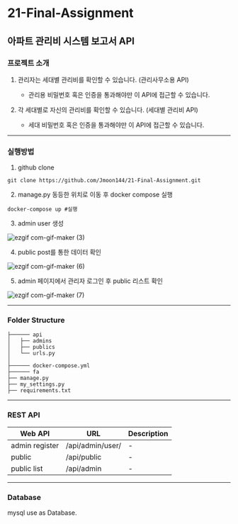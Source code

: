 # 21-Final-Assignment
## 아파트 관리비 시스템 보고서 API
### 프로젝트 소개

1. 관리자는 세대별 관리비를 확인할 수 있습니다. (관리사무소용 API)
    - 관리용 비밀번호 혹은 인증을 통과해야만 이 API에 접근할 수 있습니다.
  
2. 각 세대별로 자신의 관리비를 확인할 수 있습니다. (세대별 관리비 API)
    - 세대 비밀번호 혹은 인증을 통과해야만 이 API에 접근할 수 있습니다.



-----------------------

### 실행방법
1. github clone
```
git clone https://github.com/Jmoon144/21-Final-Assignment.git
```

2. manage.py 동등한 위치로 이동 후 docker compose 실행
```
docker-compose up #실행
```

3. admin user 생성

![ezgif com-gif-maker (3)](https://user-images.githubusercontent.com/81899770/126758723-2c09aa3b-69eb-4f4a-853b-92d4fe04119e.gif)

4. public post를 통한 데이터 확인


![ezgif com-gif-maker (6)](https://user-images.githubusercontent.com/81899770/126759335-faf7889b-fddb-4be9-a3e7-9cb4b6567ab9.gif)

5. admin 페이지에서 관리자 로그인 후 public 리스트 확인 


![ezgif com-gif-maker (7)](https://user-images.githubusercontent.com/81899770/126759543-e3c90ffa-de85-4760-8376-8bd372fa927a.gif)


------------------------

### Folder Structure

```
├────── api
│   ├── admins
│   ├── publics  
│   └── urls.py
│
├────── docker-compose.yml
├────── fa
├── manage.py
├── my_settings.py
├── requirements.txt
```


-----------------------
### REST API


|Web API             |URL                 |Description|
|--------------------|--------------------|     -     |
|admin register      |/api/admin/user/    |     -     |
|public              |/api/public         |     -     |
|public list         |/api/admin          |     -     |



---------------------------

### Database

mysql use as Database.


